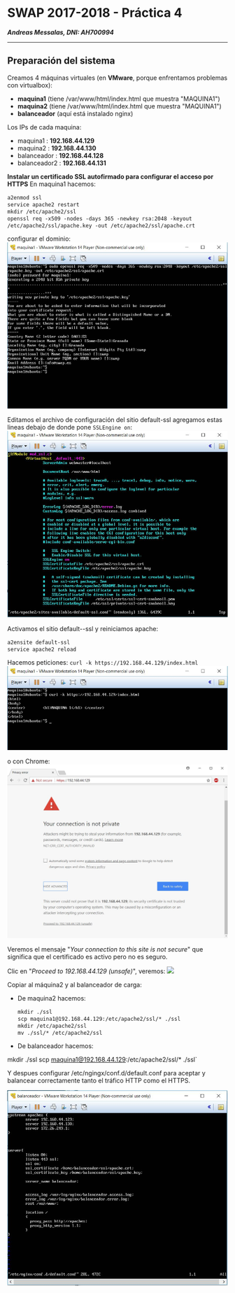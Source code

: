 
  
# SWAP 2017-2018 -  Práctica 4
***Andreas Messalas, DNI: AH700994***

----------

## Preparación del sistema


Creamos 4 máquinas virtuales (en **VMware**, porque enfrentamos problemas con virtualbox):  
* **maquina1** (tiene /var/www/html/index.html que muestra "MAQUINA1")
* **maquina2** (tiene /var/www/html/index.html que muestra "MAQUINA1")
* **balanceador** (aquí está instalado nginx)

Los IPs de cada maquina:
* maquina1   : **192.168.44.129**
* maquina2   : **192.168.44.130**
* balanceador : **192.168.44.128**  
* balanceador2 : **192.168.44.131**

**Instalar un certificado SSL autofirmado para configurar el acceso por HTTPS**
En maquina1 hacemos:

    a2enmod ssl  
    service apache2 restart  
    mkdir /etc/apache2/ssl  
    openssl req -x509 -nodes -days 365 -newkey rsa:2048 -keyout  
    /etc/apache2/ssl/apache.key -out /etc/apache2/ssl/apache.crt
configurar el dominio:
![enter image description here](https://github.com/andreasmess/swap1718/blob/master/practica4/2.JPG?raw=true)



Editamos el archivo de configuración del sitio default-ssl  agregamos estas lineas debajo de donde pone `SSLEngine on`:
![enter image description here](https://github.com/andreasmess/swap1718/blob/master/practica4/3.JPG?raw=true)

Activamos el sitio default--ssl y reiniciamos apache:  

    a2ensite default-ssl  
    service apache2 reload
Hacemos peticiones: `curl -k https://192.168.44.129/index.html` 
![enter image description here](https://github.com/andreasmess/swap1718/blob/master/practica4/4.JPG?raw=true)

o con Chrome:
![enter image description here](https://github.com/andreasmess/swap1718/blob/master/practica4/1.JPG?raw=19true)

 Veremos el mensaje "*Your connection to this site is not secure*" que significa que el certificado es activo pero no es seguro.

Clic en "*Proceed to 192.168.44.129 (unsafe)*", veremos:
![
](https://github.com/andreasmess/swap1718/blob/master/practica4/5.JPG?raw=true)

Copiar al máquina2  y al balanceador de carga:
- De maquina2 hacemos:

  

      mkdir ./ssl
      scp maquina1@192.168.44.129:/etc/apache2/ssl/* ./ssl
      mkdir /etc/apache2/ssl
      mv ./ssl/* /etc/apache2/ssl
- De balanceador hacemos: 

mkdir ./ssl 
scp maquina1@192.168.44.129:/etc/apache2/ssl/* ./ssl`
 
 Y despues configurar /etc/ngingx/conf.d/default.conf para aceptar y balancear correctamente tanto el tráfico HTTP como el HTTPS.
 
 ![enter image description here](https://github.com/andreasmess/swap1718/blob/master/practica4/6.JPG?raw=true)
 
 

    

